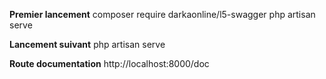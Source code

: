 **Premier lancement**
composer require darkaonline/l5-swagger
php artisan serve

**Lancement suivant**
php artisan serve

**Route documentation**
http://localhost:8000/doc
